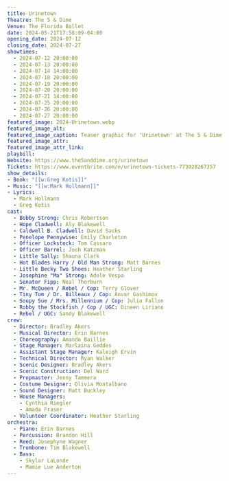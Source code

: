 ```yaml
---
title: Urinetown
Theatre: The 5 & Dime
Venue: The Florida Ballet 
date: 2024-05-21T17:58:09-04:00
opening_date: 2024-07-12
closing_date: 2024-07-27
showtimes:
  - 2024-07-12 20:00:00
  - 2024-07-13 20:00:00
  - 2024-07-14 14:00:00
  - 2024-07-18 20:00:00
  - 2024-07-19 20:00:00
  - 2024-07-20 20:00:00
  - 2024-07-21 14:00:00
  - 2024-07-25 20:00:00
  - 2024-07-26 20:00:00
  - 2024-07-27 20:00:00
featured_image: 2024-Urinetown.webp
featured_image_alt: 
featured_image_caption: Teaser graphic for 'Urinetown' at The 5 & Dime
featured_image_attr: 
featured_image_attr_link: 
playbill:
Website: https://www.the5anddime.org/urinetown
Tickets: https://www.eventbrite.com/e/urinetown-tickets-773028267357
show_details: 
- Book: "[[w:Greg Kotis]]"
- Music: "[[w:Mark Hollmann]]"
- Lyrics: 
  - Mark Hollmann
  - Greg Kotis
cast:
  - Bobby Strong: Chris Robertson
  - Hope Cladwell: Aly Blakewell
  - Caldwell B. Cladwell: David Sacks
  - Penelope Pennywise: Emily Charleton
  - Officer Lockstock: Tom Cassaro
  - Officer Barrel: Josh Katzman
  - Little Sally: Shauna Clark
  - Hot Blades Harry / Old Man Strong: Matt Barnes
  - Little Becky Two Shoes: Heather Starling
  - Josephine "Ma" Strong: Adele Vespa
  - Senator Fipp: Neal Thorburn
  - Mr. McQueen / Rebel / Cop: Terry Glover
  - Tiny Tom / Dr. Billeaux / Cop: Anvar Gashimov
  - Soupy Sue / Mrs. Millennium / Cop: Julia Fallon
  - Robby the Stockfish / Cop / UGC: Dineen Liriano
  - Rebel / UGC: Sandy Blakewell
crew:
  - Director: Bradley Akers
  - Musical Director: Erin Barnes
  - Choreography: Amanda Baillie
  - Stage Manager: Marlaina Geddes
  - Assistant Stage Manager: Kaleigh Ervin
  - Technical Director: Ryan Walker
  - Scenic Designer: Bradley Akers
  - Scenic Construction: Del Ward
  - Propmaster: Jenny Tammera
  - Costume Designer: Olivia Montalbano
  - Sound Designer: Matt Buckley
  - House Managers:
    - Cynthia Riegler
    - Amada Fraser
  - Volunteer Coordinator: Heather Starling
orchestra:
  - Piano: Erin Barnes
  - Percussion: Brandon Hill
  - Reed: Josephyne Wagner
  - Trombone: Tim Blakewell
  - Bass: 
    - Skylar LaLonde
    - Mamie Lue Anderton
---
```

